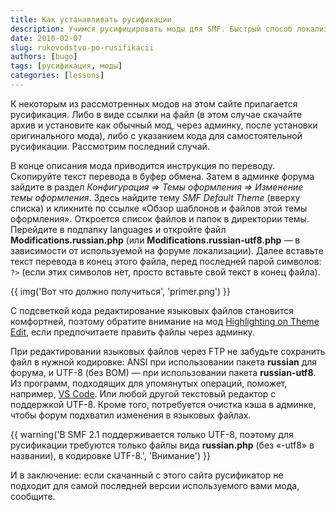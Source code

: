 ```yaml
---
title: Как устанавливать русификации
description: Учимся русифицировать моды для SMF. Быстрый способ локализации.
date: 2010-02-07
slug: rukovodstvo-po-rusifikacii
authors: [bugo]
tags: [русификация, моды]
categories: [lessons]
---
```


К некоторым из рассмотренных модов на этом сайте прилагается русификация. Либо в виде ссылки на файл (в этом случае скачайте архив и установите как обычный мод, через админку, после установки оригинального мода), либо с указанием кода для самостоятельной русификации. Рассмотрим последний случай.

<!-- more -->

В конце описания мода приводится инструкция по переводу. Скопируйте текст перевода в буфер обмена. Затем в админке форума зайдите в раздел *Конфигурация => Темы оформления => Изменение темы оформления*. Здесь найдите тему *SMF Default Theme* (вверху списка) и кликните по ссылке «Обзор шаблонов и файлов этой темы оформления». Откроется список файлов и папок в директории темы. Перейдите в подпапку languages и откройте файл **Modifications.russian.php** (или **Modifications.russian-utf8.php** — в зависимости от используемой на форуме локализации). Далее вставьте текст перевода в конец этого файла, перед последней парой символов: `?>` (если этих символов нет, просто вставьте свой текст в конец файла).

{{ img('Вот что должно получиться', 'primer.png') }}

С подсветкой кода редактирование языковых файлов становится комфортней, поэтому обратите внимание на мод [Highlighting on Theme Edit](/mods/highlighting-on-theme-edit), если предпочитаете править файлы через админку.

При редактировании языковых файлов через FTP не забудьте сохранить файл в нужной кодировке: ANSI при использовании пакета **russian** для форума, и UTF-8 (без BOM) — при использовании пакета **russian-utf8**. Из программ, подходящих для упомянутых операций, поможет, например, [VS Code](https://code.visualstudio.com/Download). Или любой другой текстовый редактор с поддержкой UTF-8. Кроме того, потребуется очистка кэша в админке, чтобы форум подхватил изменения в языковых файлах.

{{ warning('В SMF 2.1 поддерживается только UTF-8, поэтому для русификации требуются только файлы вида **russian.php** (без «-utf8» в названии), в кодировке UTF-8.', 'Внимание') }}

И в заключение: если скачанный с этого сайта русификатор не подходит для самой последней версии используемого вами мода, сообщите.
